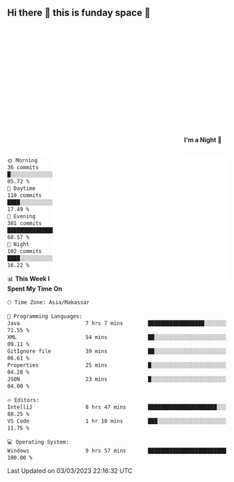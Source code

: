 ## Hi there 👋 this is funday space 🚀

<img align="left" width="405" alt="🌞" src="https://raw.githubusercontent.com/fhasnur/fhasnur/master/general.svg?token=ATQS65TR7ETTG5RLJUDIDBLBN34HE">
<img align="right" width="400" alt="🌞" src="https://raw.githubusercontent.com/fhasnur/fhasnur/master/statistics.svg?token=ATQS65TR7ETTG5RLJUDIDBLBN34HE">

<br><br><br><br><br><br><br><br><br><br><br><br><br><br>

<!--START_SECTION:waka-->
**I'm a Night 🦉** 

```text
🌞 Morning                36 commits          █░░░░░░░░░░░░░░░░░░░░░░░░   05.72 % 
🌆 Daytime                110 commits         ████░░░░░░░░░░░░░░░░░░░░░   17.49 % 
🌃 Evening                381 commits         ███████████████░░░░░░░░░░   60.57 % 
🌙 Night                  102 commits         ████░░░░░░░░░░░░░░░░░░░░░   16.22 % 
```


📊 **This Week I Spent My Time On** 

```text
🕑︎ Time Zone: Asia/Makassar

💬 Programming Languages: 
Java                     7 hrs 7 mins        ██████████████████░░░░░░░   71.55 % 
XML                      54 mins             ██░░░░░░░░░░░░░░░░░░░░░░░   09.11 % 
GitIgnore file           39 mins             ██░░░░░░░░░░░░░░░░░░░░░░░   06.61 % 
Properties               25 mins             █░░░░░░░░░░░░░░░░░░░░░░░░   04.28 % 
JSON                     23 mins             █░░░░░░░░░░░░░░░░░░░░░░░░   04.00 % 

🔥 Editors: 
IntelliJ                 8 hrs 47 mins       ██████████████████████░░░   88.25 % 
VS Code                  1 hr 10 mins        ███░░░░░░░░░░░░░░░░░░░░░░   11.75 % 

💻 Operating System: 
Windows                  9 hrs 57 mins       █████████████████████████   100.00 % 
```


 Last Updated on 03/03/2023 22:16:32 UTC
<!--END_SECTION:waka-->
